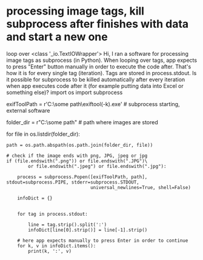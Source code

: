 
# processing image tags, kill subprocess after finishes with data and start a new one

loop over <class '_io.TextIOWrapper'>
Hi,
I ran a software for processing image tags as subprocess (in Python). When looping over tags, app expects to press "Enter" button manually in order to execute the code after. That's how it is for every single tag (iteration). Tags are stored in process.stdout. Is it possible for subprocess to be killed automatically after every iteration when app executes code after it (for example putting data into Excel or something else)?
import os
import subprocess


exifToolPath = r'C:\some path\exiftool(-k).exe' # subprocess starting, external software


folder_dir = r"C:\some path" # path where images are stored


for file in os.listdir(folder_dir):

    path = os.path.abspath(os.path.join(folder_dir, file))

    # check if the image ends with png, JPG, jpeg or jpg
    if (file.endswith(".png")) or file.endswith(".JPG")\
            or file.endswith(".jpeg") or file.endswith(".jpg"):

        process = subprocess.Popen([exifToolPath, path], stdout=subprocess.PIPE, stderr=subprocess.STDOUT,
                                   universal_newlines=True, shell=False)

        infoDict = {}

        
        for tag in process.stdout:
            
            line = tag.strip().split(':')
            infoDict[line[0].strip()] = line[-1].strip()

        # here app expects manually to press Enter in order to continue 
        for k, v in infoDict.items():
            print(k, ':', v)


        
